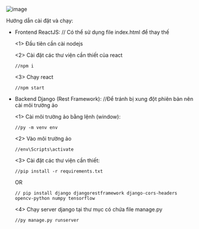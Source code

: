 ![image](https://github.com/ncc02/brain-tumor/assets/53702773/09f0f05c-89a4-4b41-b431-8d1df4143f0e)

Hướng dẫn cài đặt và chạy:

* Frontend ReactJS: // Có thể sử dụng file index.html để thay thế  

  <1> Đầu tiên cần cài nodejs

  <2> Cài đặt các thư viện cần thiết của react

      //npm i
  <3>  Chạy react

      //npm start
* Backend Django (Rest Framework): //Để tránh bị xung đột phiên bản nên cài môi trường ảo

  <1> Cài môi trường ảo bằng lệnh (window):

      //py -m venv env

  <2> Vào môi trường ảo

      //env\Scripts\activate

  <3> Cài đặt các thư viện cần thiết:

      //pip install -r requirements.txt

     OR

      // pip install django djangorestframework django-cors-headers opencv-python numpy tensorflow
  
  <4> Chạy server django tại thư mục có chứa file manage.py

      //py manage.py runserver
